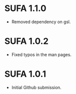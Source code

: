 # SUFA 1.1.0

* Removed dependency on gsl.

# SUFA 1.0.2

* Fixed typos in the man pages.

# SUFA 1.0.1

* Initial Github submission.

